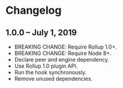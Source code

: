 # Changelog

## 1.0.0 &ndash; July 1, 2019

- BREAKING CHANGE: Require Rollup 1.0+.
- BREAKING CHANGE: Require Node 8+.
- Declare peer and engine dependency.
- Use Rollup 1.0 plugin API.
- Run the hook synchronously.
- Remove unused dependencies.
